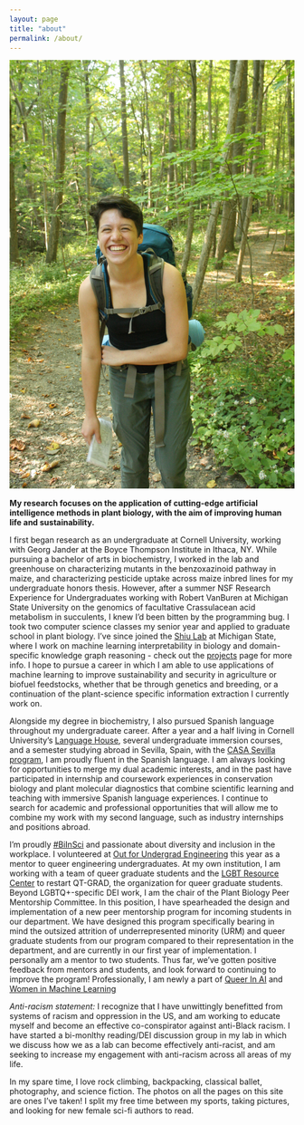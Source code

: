 ```yaml
---
layout: page
title: "about"
permalink: /about/
---
```

![A picture of me on my first solo backpacking trip on the Finger Lakes Trail in Ithaca, NY](../images/backpacking.JPG)


**My research focuses on the application of cutting-edge artificial intelligence methods in plant biology, with the aim of improving human life and sustainability.**<br>

I first began research as an undergraduate at Cornell University, working with Georg Jander at the Boyce Thompson Institute in Ithaca, NY. While pursuing a bachelor of arts in biochemistry, I worked in the lab and greenhouse on characterizing mutants in the benzoxazinoid pathway in maize, and characterizing pesticide uptake across maize inbred lines for my undergraduate honors thesis. However, after a summer NSF Research Experience for Undergraduates working with Robert VanBuren at Michigan State University on the genomics of facultative Crassulacean acid metabolism in succulents, I knew I’d been bitten by the programming bug. I took two computer science classes my senior year and applied to graduate school in plant biology. I’ve since joined the [Shiu Lab](https://shiulab.github.io/) at Michigan State, where I work on machine learning interpretability in biology and domain-specific knowledge graph reasoning - check out the [projects](https://serenalotreck.github.io/projects/) page for more info. I hope to pursue a career in which I am able to use applications of machine learning to improve sustainability and security in agriculture or biofuel feedstocks, whether that be through genetics and breeding, or a continuation of the plant-science specific information extraction I currently work on.<br>

Alongside my degree in biochemistry, I also pursued Spanish language throughout my undergraduate career. After a year and a half living in Cornell University’s [Language House](https://cornell.campusgroups.com/culh/home/), several undergraduate immersion courses, and a semester studying abroad in Sevilla, Spain, with the [CASA Sevilla program](https://casa.education/sevilla), I am proudly fluent in the Spanish language. I am always looking for opportunities to merge my dual academic interests, and in the past have participated in internship and coursework experiences in conservation biology and plant molecular diagnostics that combine scientific learning and teaching with immersive Spanish language experiences. I continue to search for academic and professional opportunities that will allow me to combine my work with my second language, such as industry internships and positions abroad. <br>

I’m proudly [#BiInSci](https://twitter.com/hashtag/biinsci?ref_src=twsrc%5Egoogle%7Ctwcamp%5Eserp%7Ctwgr%5Ehashtag) and passionate about diversity and inclusion in the workplace. I volunteered at [Out for Undergrad Engineering](https://www.outforundergrad.org/engineering) this year as a mentor to queer engineering undergraduates. At my own institution, I am working with a team of queer graduate students and the [LGBT Resource Center](https://lbgtrc.msu.edu/) to restart QT-GRAD, the organization for queer graduate students.  Beyond LGBTQ+-specific DEI work, I am the chair of the Plant Biology Peer Mentorship Committee. In this position, I have spearheaded the design and implementation of a new peer mentorship program for incoming students in our department. We have designed this program specifically bearing in mind the outsized attrition of underrepresented minority (URM) and queer graduate students from our program compared to their representation in the department, and are currently in our first year of implementation. I personally am a mentor to two students. Thus far, we’ve gotten positive feedback from mentors and students, and look forward to continuing to improve the program! Professionally, I am newly a part of [Queer In AI](https://sites.google.com/view/queer-in-ai/about?authuser=0) and [Women in Machine Learning](https://wimlworkshop.org/) <br>

*Anti-racism statement:* I recognize that I have unwittingly benefitted from systems of racism and oppression in the US, and am working to educate myself and become an effective co-conspirator against anti-Black racism. I have started a bi-monlthy reading/DEI discussion group in my lab in which we discuss how we as a lab can become effectively anti-racist, and am seeking to increase my engagement with anti-racism across all areas of my life.  <br>

In my spare time, I love rock climbing, backpacking, classical ballet, photography, and science fiction. The photos on all the pages on this site are ones I’ve taken! I split my free time between my sports, taking pictures, and looking for new female sci-fi authors to read.


